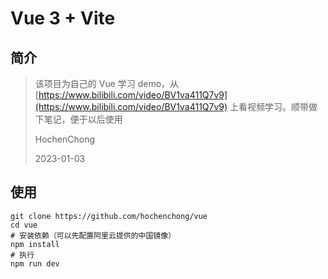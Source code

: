 # Vue 3 + Vite
## 简介
> 该项目为自己的 Vue 学习 demo，从 [https://www.bilibili.com/video/BV1va411Q7v9](https://www.bilibili.com/video/BV1va411Q7v9) 上看视频学习。顺带做下笔记，便于以后使用
> 
> HochenChong
> 
> 2023-01-03

## 使用
```
git clone https://github.com/hochenchong/vue
cd vue
# 安装依赖（可以先配置阿里云提供的中国镜像）
npm install
# 执行
npm run dev
```

